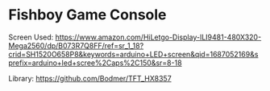 # Fishboy Game Console

Screen Used: https://www.amazon.com/HiLetgo-Display-ILI9481-480X320-Mega2560/dp/B073R7Q8FF/ref=sr_1_18?crid=SH1520O658P8&keywords=arduino+LED+screen&qid=1687052169&sprefix=arduino+led+scree%2Caps%2C150&sr=8-18

Library: https://github.com/Bodmer/TFT_HX8357
